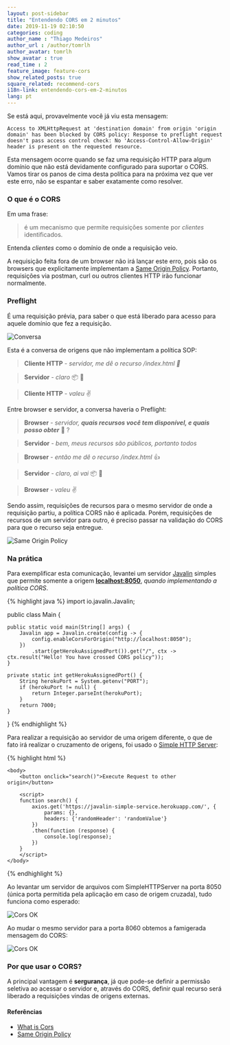 ```yaml
---
layout: post-sidebar
title: "Entendendo CORS em 2 minutos"
date: 2019-11-19 02:10:50
categories: coding
author_name : "Thiago Medeiros"
author_url : /author/tomrlh
author_avatar: tomrlh
show_avatar : true
read_time : 2
feature_image: feature-cors
show_related_posts: true
square_related: recommend-cors
i18n-link: entendendo-cors-em-2-minutos
lang: pt
---
```







Se está aqui, provavelmente você já viu esta mensagem:

`Access to XMLHttpRequest at 'destination domain' from origin 'origin domain' has been blocked by CORS policy: Response to preflight request doesn't pass access control check: No 'Access-Control-Allow-Origin' header is present on the requested resource.`

Esta mensagem ocorre quando se faz uma requisição HTTP para algum domínio que não está devidamente configurado para suportar o CORS. Vamos tirar os panos de cima desta política para na próxima vez que ver este erro, não se espantar e saber exatamente como resolver.


### O que é o CORS

Em uma frase: 
> é um mecanismo que permite requisições somente por _clientes_ identificados.

Entenda _clientes_ como o domínio de onde a requisição veio.


A requisição feita fora de um browser não irá lançar este erro, pois são os browsers que explicitamente implementam a [Same Origin Policy](https://developer.mozilla.org/en-US/docs/Web/Security/Same-origin_policy).
Portanto, requisições via postman, curl ou outros clientes HTTP irão funcionar normalmente.

### Preflight

É uma requisição prévia, para saber o que está liberado para acesso para aquele domínio que fez a requisição.


![Conversa](/img/post-assets/understand-cors-2-minutes/conversation.jpg)


Esta é a conversa de origens que não implementam a política SOP:

> **Cliente HTTP** - _servidor, me dê o recurso /index.html :pray:_

> **Servidor** - _claro_ :package: :wave:

> **Cliente HTTP** - _valeu_ :v:


Entre browser e servidor, a conversa haveria o Preflight:


> **Browser** - _servidor, **quais recursos você tem disponível, e quais posso obter**_ :eyes: ?

> **Servidor** - _bem, meus recursos são públicos, portanto todos_

> **Browser** - _então me dê o recurso /index.html_ :thumbsup:

> **Servidor** - _claro, ai vai_ :package: :wave:

> **Browser** - _valeu_ :v:


Sendo assim, requisições de recursos para o mesmo servidor de onde a requisição partiu, a política CORS não é aplicada.
Porém, requisições de recursos de um servidor para outro, é preciso passar na validação do CORS para que o recurso seja entregue.

![Same Origin Policy](/img/post-assets/understand-cors-2-minutes/same-origin-policy.svg)

### Na prática

Para exemplificar esta comunicação, levantei um servidor [Javalin](https://javalin.io) simples que permite somente a origem 
**[localhost:8050](https://javalin-simple-service.herokuapp.com/)**, *quando implementando a política CORS*.


{% highlight java %}
import io.javalin.Javalin;

public class Main {

	public static void main(String[] args) {
		Javalin app = Javalin.create(config -> {
			config.enableCorsForOrigin("http://localhost:8050");
		})
			.start(getHerokuAssignedPort()).get("/", ctx -> ctx.result("Hello! You have crossed CORS policy"));
	}

	private static int getHerokuAssignedPort() {
		String herokuPort = System.getenv("PORT");
		if (herokuPort != null) {
			return Integer.parseInt(herokuPort);
		}
		return 7000;
	}
}
{% endhighlight %}


Para realizar a requisição ao servidor de uma origem diferente, o que de fato irá realizar o cruzamento de origens, foi usado o [Simple HTTP Server](https://docs.python.org/2/library/simplehttpserver.html):


{% highlight html %}
<html>
	<head>
		<script type="text/javascript" src="https://cdnjs.cloudflare.com/ajax/libs/axios/0.19.0/axios.js"></script>		
	</head>

	<body>
		<button onclick="search()">Execute Request to other origin</button>

		<script>
		function search() {
			axios.get('https://javalin-simple-service.herokuapp.com/', {
				params: {},
				headers: {'randomHeader': 'randomValue'}
			})
			.then(function (response) {
				console.log(response);
			})
		}
		</script>
	</body>
</html>
{% endhighlight %}


Ao levantar um servidor de arquivos com SimpleHTTPServer na porta 8050 (única porta permitida pela aplicação em caso de origem cruzada), tudo funciona como esperado:

![Cors OK](/img/post-assets/understand-cors-2-minutes/permitted-cors-request.jpg)

Ao mudar o mesmo servidor para a porta 8060 obtemos a famigerada mensagem do CORS:

![Cors OK](/img/post-assets/understand-cors-2-minutes/not-permitted-cors-request.jpg)


### Por que usar o CORS?

A principal vantagem é **sergurança**, já que pode-se definir a permissão seletiva ao acessar o servidor e, através do CORS, definir qual recurso será liberado a requisições vindas de origens externas.


#### Referências

* [What is Cors](https://www.codecademy.com/articles/what-is-cors)
* [Same Origin Policy](https://developer.mozilla.org/en-US/docs/Web/Security/Same-origin_policy)